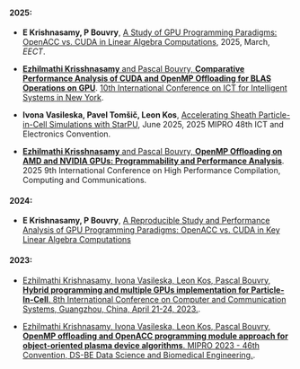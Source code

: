 #### 2025:

- **E Krishnasamy, P Bouvry**, [A Study of GPU Programming Paradigms: OpenACC vs. CUDA in Linear Algebra Computations](https://doi.org/10.1109/EECT64505.2025.10966957), 2025, March, *EECT*.

 - [__Ezhilmathi Krisshnasamy__ and Pascal Bouvry, __Comparative Performance Analysis of CUDA and OpenMP Offloading for BLAS Operations on GPU__](https://drive.google.com/file/d/1l0AU02p1mkJeDXR_xcMtxNkKoxrBZrPz/view?usp=sharing). [10th International Conference on ICT for Intelligent Systems in New York](https://10thictisusa.sched.com/artist/ezhilmathi_krishnasamy.289k86cq).

 - **Ivona Vasileska, Pavel Tomšič, Leon Kos**, [Accelerating Sheath Particle-in-Cell Simulations with StarPU](https://doi.org/10.1109/MIPRO65660.2025.11132009), June 2025, 2025 MIPRO 48th ICT and Electronics Convention.

 - [__Ezhilmathi Krisshnasamy__ and Pascal Bouvry, __OpenMP Offloading on AMD and NVIDIA GPUs: Programmability and Performance Analysis__](https://drive.google.com/file/d/1m-UTNckj_TcM6I1XN6QCfVL9UffSLzA1/view?usp=sharing). 2025 9th International Conference on High Performance Compilation, Computing and Communications.


#### 2024:

- **E Krishnasamy, P Bouvry**, [A Reproducible Study and Performance Analysis of GPU Programming Paradigms: OpenACC vs. CUDA in Key Linear Algebra Computations](https://www.researchgate.net/publication/387203436_A_Reproducible_Study_and_Performance_Analysis_of_GPU_Programming_Paradigms_OpenACC_vs_CUDA_in_Key_Linear_Algebra_Computations)


#### 2023:

 - [Ezhilmathi Krishnasamy, Ivona Vasileska, Leon Kos, Pascal Bouvry, __Hybrid programming and multiple GPUs implementation for Particle-In-Cell__. 8th International Conference on Computer and Communication Systems, Guangzhou, China, April 21-24, 2023.](https://ieeexplore.ieee.org/document/10150523).

 - [Ezhilmathi Krishnasamy, Ivona Vasileska, Leon Kos, Pascal Bouvry, __OpenMP offloading and OpenACC programming module approach for object-oriented plasma device algorithms__. MIPRO 2023 - 46th Convention, DS-BE Data Science and Biomedical Engineering.](https://docs.mipro-proceedings.com/dsbe/07_dsbe_8624.pdf).


